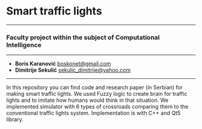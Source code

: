# Smart traffic lights
----
### Faculty project within the subject of Computational Intelligence
---
* **Boris Karanović** boskonet@gmail.com
* **Dimitrije Sekulić** sekulic_dimitrije@yahoo.com
---
In this repository you can find code and research paper (in Serbian) for making smart traffic lights.
We used Fuzzy logic to create brain for traffic lights and to imitate how humans would think in that situation.
We implemented simulator with 6 types of crossroads comparing them to the conventional traffic lights system.
Implementation is with C++ and Qt5 library.
